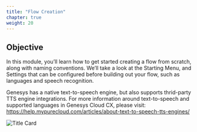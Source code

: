 ```yaml
---
title: "Flow Creation"
chapter: true
weight: 20
---
```


## Objective

In this module, you’ll learn how to get started creating a flow from scratch, along with naming conventions. We’ll take a look at the Starting Menu, and Settings that can be configured before building out your flow, such as languages and speech recognition. 

Genesys has a native text-to-speech engine, but also supports thrid-party TTS engine integrations. For more information around text-to-speech and supported languages in Genesys Cloud CX, please visit: https://help.mypurecloud.com/articles/about-text-to-speech-tts-engines/

![Title Card](/images/Title1.jpg)